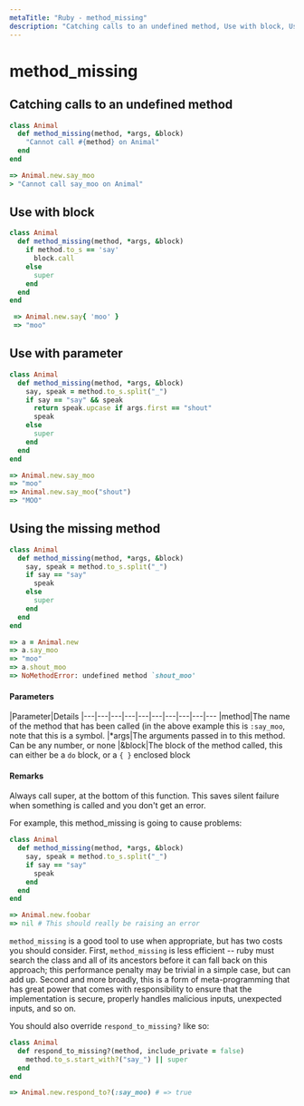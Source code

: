```yaml
---
metaTitle: "Ruby - method_missing"
description: "Catching calls to an undefined method, Use with block, Use with parameter, Using the missing method"
---
```


# method_missing



## Catching calls to an undefined method


```ruby
class Animal
  def method_missing(method, *args, &block)
    "Cannot call #{method} on Animal"
  end
end

=> Animal.new.say_moo 
> "Cannot call say_moo on Animal"

```



## Use with block


```ruby
class Animal
  def method_missing(method, *args, &block)
    if method.to_s == 'say'
      block.call
    else
      super
    end
  end
end

 => Animal.new.say{ 'moo' }
 => "moo" 

```



## Use with parameter


```ruby
class Animal
  def method_missing(method, *args, &block)
    say, speak = method.to_s.split("_")
    if say == "say" && speak
      return speak.upcase if args.first == "shout"
      speak
    else
      super
    end
  end
end

=> Animal.new.say_moo
=> "moo" 
=> Animal.new.say_moo("shout")
=> "MOO" 

```



## Using the missing method


```ruby
class Animal
  def method_missing(method, *args, &block)
    say, speak = method.to_s.split("_")
    if say == "say"
      speak
    else
      super
    end
  end
end

=> a = Animal.new
=> a.say_moo
=> "moo"
=> a.shout_moo
=> NoMethodError: undefined method `shout_moo'

```



#### Parameters


|Parameter|Details
|---|---|---|---|---|---|---|---|---|---
|method|The name of the method that has been called (in the above example this is `:say_moo`, note that this is a symbol.
|*args|The arguments passed in to this method. Can be any number, or none
|&block|The block of the method called, this can either be a `do` block, or a `{ }` enclosed block



#### Remarks


Always call super, at the bottom of this function. This saves silent failure when something is called and you don't get an error.

For example, this method_missing is going to cause problems:

```ruby
class Animal
  def method_missing(method, *args, &block)
    say, speak = method.to_s.split("_")
    if say == "say"
      speak
    end
  end
end

=> Animal.new.foobar
=> nil # This should really be raising an error

```

`method_missing` is a good tool to use when appropriate, but has two costs you should consider.  First, `method_missing` is less efficient -- ruby must search the class and all of its ancestors before it can fall back on this approach; this performance penalty may be trivial in a simple case, but can add up.  Second and more broadly, this is a form of meta-programming that has great power that comes with responsibility to ensure that the implementation is secure, properly handles malicious inputs, unexpected inputs, and so on.

You should also override `respond_to_missing?` like so:

```ruby
class Animal
  def respond_to_missing?(method, include_private = false)
    method.to_s.start_with?("say_") || super
  end
end

=> Animal.new.respond_to?(:say_moo) # => true

```

